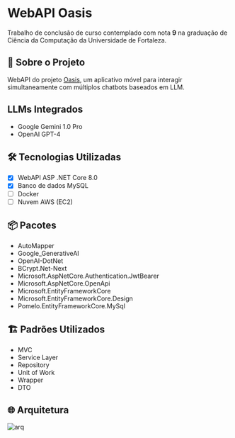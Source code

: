 # WebAPI Oasis

Trabalho de conclusão de curso contemplado com nota **9** na graduação de Ciência da Computação da Universidade de Fortaleza.

## 🌟 Sobre o Projeto

WebAPI do projeto [Oasis](https://github.com/davixmns/Oasis), um aplicativo móvel para interagir simultaneamente com múltiplos chatbots baseados em LLM.

## LLMs Integrados

- Google Gemini 1.0 Pro
- OpenAI GPT-4

## 🛠 Tecnologias Utilizadas

- [x] WebAPI ASP .NET Core 8.0
- [x] Banco de dados MySQL
- [ ] Docker
- [ ] Nuvem AWS (EC2)

## 📦 Pacotes
- AutoMapper
- Google_GenerativeAI
- OpenAI-DotNet
- BCrypt.Net-Next
- Microsoft.AspNetCore.Authentication.JwtBearer
- Microsoft.AspNetCore.OpenApi
- Microsoft.EntityFrameworkCore
- Microsoft.EntityFrameworkCore.Design
- Pomelo.EntityFrameworkCore.MySql

## 🏗 Padrões Utilizados

- MVC
- Service Layer
- Repository
- Unit of Work
- Wrapper
- DTO

## 🌐 Arquitetura

![arq](https://github.com/davixmns/Oasis-API/assets/82062555/65407a89-d77d-4907-a94a-8af6ed81bb35)
